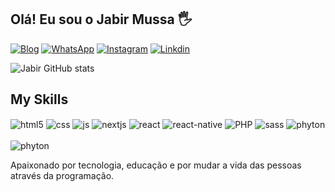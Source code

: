 ## Olá! Eu sou o Jabir Mussa 🖐️

[![Blog](https://img.shields.io/website?label=portifolio23.rf.gd&style=for-the-badge&url=http://portifolio23.rf.gd/)](https://portifolio-beta-olive.vercel.app/)
[![WhatsApp](https://img.shields.io/badge/WhatsApp-25D366?style=for-the-badge&logo=whatsapp&logoColor=white)]()
[![Instagram](https://img.shields.io/badge/Instagram-E4405F?style=for-the-badge&logo=instagram&logoColor=white)](https://instagram.com/jabirdesigner)
[![Linkdin](https://img.shields.io/badge/LinkedIn-0077B5?style=for-the-badge&logo=linkedin&logoColor=white)](https://linkedin.com/jabirmussa)

![Jabir GitHub stats](https://github-readme-stats.vercel.app/api?username=jabirmussa&show_icons=true&theme=dracula&count_private=false)

## My Skills

<div style="display: inline_block">
  <img align="center" alt="html5" src="https://img.shields.io/badge/HTML5-E34F26?style=for-the-badge&logo=html5&logoColor=white" />
  <img align="center" alt="css" src="https://img.shields.io/badge/CSS3-1572B6?style=for-the-badge&logo=css3&logoColor=white" />
  <img align="center" alt="js" src="https://img.shields.io/badge/JavaScript-F7DF1E?style=for-the-badge&logo=javascript&logoColor=black" />
  <img align="center" alt="nextjs" src="https://img.shields.io/badge/Next.js-000000?style=for-the-badge&logo=nextdotjs&logoColor=white" />
  <img align="center" alt="react" src="https://img.shields.io/badge/React-20232A?style=for-the-badge&logo=react&logoColor=61DAFB" />
  <img align="center" alt="react-native" src="https://img.shields.io/badge/React_Native-20232A?style=for-the-badge&logo=react&logoColor=61DAFB" />
  <img align="center" alt="PHP" src="https://img.shields.io/badge/PHP-777BB4?style=for-the-badge&logo=php&logoColor=white" />
  <img align="center" alt="sass" src="https://img.shields.io/badge/Sass-hotpink?style=for-the-badge&logo=sass&logoColor=white" />
  <img align="center" alt="phyton" src="https://img.shields.io/badge/Python-14354C?style=for-the-badge&logo=python&logoColor=white" />
</div><br/>
<img align="center" alt="phyton" src="https://img.shields.io/badge/C%2B%2B-00599C?style=for-the-badge&logo=c%2B%2B&logoColor=white" />
</div><br/>

Apaixonado por tecnologia, educação e por mudar a vida das pessoas através da programação.



